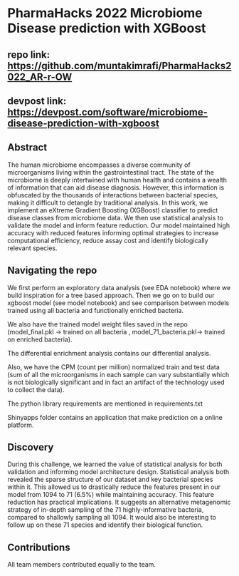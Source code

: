 # PharmaHacks 2022 Microbiome Disease prediction with XGBoost

## __repo link__: https://github.com/muntakimrafi/PharmaHacks2022_AR-r-OW

## __devpost link__: https://devpost.com/software/microbiome-disease-prediction-with-xgboost

## Abstract

The human microbiome encompasses a diverse community of microorganisms living within the gastrointestinal tract. The state of the microbiome is deeply intertwined with human health and contains a wealth of information that can aid disease diagnosis. However, this information is obfuscated by the thousands of interactions between bacterial species, making it difficult to detangle by traditional analysis. In this work, we implement an eXtreme Gradient Boosting (XGBoost) classifier to predict disease classes from microbiome data. We then use statistical analysis to validate the model and inform feature reduction. Our model maintained high accuracy with reduced features informing optimal strategies to increase computational efficiency, reduce assay cost and identify biologically relevant species.

## Navigating the repo

We first perform an exploratory data analysis (see EDA notebook) where we build inspiration for a tree based approach. Then we go on to build our xgboost model (see model notebook) and see comparison between models trained using all bacteria and functionally enriched bacteria.

We also have the trained model weight files saved in the repo (model_final.pkl -> trained on all bacteria ,  model_71_bacteria.pkl-> trained on enriched bacteria). 

The differential enrichment analysis contains our differential analysis.

Also, we have the CPM (count per million) normalized train and test data (sum of all the microorganisms in each sample can vary substantially which is not biologically significant and in fact an artifact of the technology used to collect the data).

The python library requirements are mentioned in requirements.txt

Shinyapps folder contains an application that make prediction on a online platform.

## Discovery 

During this challenge, we learned the value of statistical analysis for both validation and informing model architecture design. Statistical analysis both revealed the sparse structure of our dataset and key bacterial species within it. This allowed us to drastically reduce the features present in our model from 1094 to 71 (6.5%) while maintaining accuracy. This feature reduction has practical implications. It suggests an alternative metagenomic strategy of in-depth sampling of the 71 highly-informative bacteria, compared to shallowly sampling all 1094. It would also be interesting to follow up on these 71 species and identify their biological function.

## Contributions

All team members contributed equally to the team.

